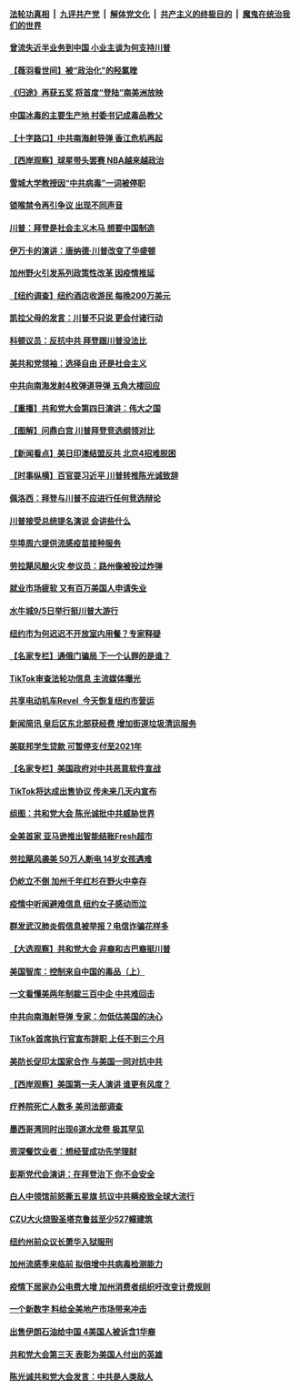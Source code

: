 ####  [法轮功真相](../../../../basic/blob/master/README.md?t=08282303) &nbsp;|&nbsp; [九评共产党](../../../../9ping.md/blob/master/README.md?t=08282303) &nbsp;|&nbsp; [解体党文化](../../../../jtdwh.md/blob/master/README.md?t=08282303)  &nbsp;|&nbsp; [共产主义的终极目的](../../../../gczydzjmd.md/blob/master/README.md?t=08282303) &nbsp;|&nbsp; [魔鬼在统治我们的世界](../../../../mgztzwmdsj.md/blob/master/README.md?t=08282303) 

#### [曾流失近半业务到中国 小业主谈为何支持川普](../pages/nsc412/n12364419.md?t=08282303) 

#### [【薇羽看世间】被“政治化”的羟氯喹](../pages/nsc412/n12362126.md?t=08282303) 

#### [《归途》再获五奖 将首度“登陆”南美洲放映](../pages/nsc412/n12363427.md?t=08282303) 

#### [中国冰毒的主要生产地 村委书记成毒品教父](../pages/nsc412/n12363298.md?t=08282303) 

#### [【十字路口】中共南海射导弹 香江危机再起](../pages/nsc412/n12363113.md?t=08282303) 

#### [【西岸观察】球星带头罢赛 NBA越来越政治](../pages/nsc412/n12363339.md?t=08282303) 

#### [雪城大学教授因“中共病毒”一词被停职](../pages/nsc412/n12363245.md?t=08282303) 

#### [锁喉禁令再引争议 出现不同声音](../pages/nsc412/n12363241.md?t=08282303) 

#### [川普：拜登是社会主义木马 想要中国制造](../pages/nsc412/n12362999.md?t=08282303) 

#### [伊万卡的演讲：唐纳德·川普改变了华盛顿](../pages/nsc412/n12363202.md?t=08282303) 

#### [加州野火引发系列政策性改革  因疫情推延](../pages/nsc412/n12363448.md?t=08282303) 

#### [【纽约调查】纽约酒店收游民 每晚200万美元](../pages/nsc412/n12363274.md?t=08282303) 

#### [凯拉父母的发言：川普不只说 更会付诸行动](../pages/nsc412/n12363333.md?t=08282303) 

#### [科顿议员：反抗中共 拜登跟川普没法比](../pages/nsc412/n12363150.md?t=08282303) 

#### [美共和党领袖：选择自由 还是社会主义](../pages/nsc412/n12362890.md?t=08282303) 

#### [中共向南海发射4枚弹道导弹 五角大楼回应](../pages/nsc412/n12363037.md?t=08282303) 

#### [【重播】共和党大会第四日演讲：伟大之国](../pages/nsc412/n12361834.md?t=08282303) 

#### [【图解】问鼎白宫 川普拜登竞选纲领对比](../pages/nsc412/n12362762.md?t=08282303) 

#### [【新闻看点】美日印澳结盟反共 北京4招难脱困](../pages/nsc412/n12362636.md?t=08282303) 

#### [【时事纵横】百官耍习近平 川普转推陈光诚致辞](../pages/nsc412/n12362300.md?t=08282303) 

#### [佩洛西：拜登与川普不应进行任何竞选辩论](../pages/nsc412/n12362764.md?t=08282303) 

#### [川普接受总统提名演说 会讲些什么](../pages/nsc412/n12362663.md?t=08282303) 

#### [华埠周六提供流感疫苗接种服务](../pages/nsc412/n12362588.md?t=08282303) 

#### [劳拉飓风酿火灾 参议员：路州像被投过炸弹](../pages/nsc412/n12362526.md?t=08282303) 

#### [就业市场疲软 又有百万美国人申请失业](../pages/nsc412/n12362378.md?t=08282303) 

#### [水牛城9/5日举行挺川普大游行](../pages/nsc412/n12362591.md?t=08282303) 

#### [纽约市为何迟迟不开放室内用餐？专家释疑](../pages/nsc412/n12362598.md?t=08282303) 

#### [【名家专栏】通俄门骗局 下一个认罪的是谁？](../pages/nsc412/n12361708.md?t=08282303) 

#### [TikTok审查法轮功信息 主流媒体曝光](../pages/nsc412/n12362336.md?t=08282303) 

#### [共享电动机车Revel 今天恢复纽约市营运](../pages/nsc412/n12362495.md?t=08282303) 

#### [新闻简讯 皇后区东北部获经费 增加街道垃圾清运服务](../pages/nsc412/n12362524.md?t=08282303) 

#### [美联邦学生贷款 可暂停支付至2021年](../pages/nsc412/n12362150.md?t=08282303) 

#### [【名家专栏】美国政府对中共恶意软件宣战](../pages/nsc412/n12361331.md?t=08282303) 

#### [TikTok将达成出售协议 传未来几天内宣布](../pages/nsc412/n12362253.md?t=08282303) 

#### [组图：共和党大会 陈光诚批中共威胁世界](../pages/nsc412/n12361523.md?t=08282303) 

#### [全美首家 亚马逊推出智能结账Fresh超市](../pages/nsc412/n12361895.md?t=08282303) 

#### [劳拉飓风袭美 50万人断电 14岁女孩遇难](../pages/nsc412/n12362009.md?t=08282303) 

#### [仍屹立不倒 加州千年红杉在野火中幸存](../pages/nsc412/n12360481.md?t=08282303) 

#### [疫情中听闻避难信息 纽约女子感动而泣](../pages/nsc412/n12360549.md?t=08282303) 

#### [群发武汉肺炎假信息被举报？电信诈骗花样多](../pages/nsc412/n12359742.md?t=08282303) 

#### [【大选观察】共和党大会 非裔和古巴裔挺川普](../pages/nsc412/n12360608.md?t=08282303) 

#### [美国智库：控制来自中国的毒品（上）](../pages/nsc412/n12360469.md?t=08282303) 

#### [一文看懂美两年制裁三百中企 中共难回击](../pages/nsc412/n12361250.md?t=08282303) 

#### [中共向南海射导弹 专家：勿低估美国的决心](../pages/nsc412/n12361132.md?t=08282303) 

#### [TikTok首席执行官宣布辞职 上任不到三个月](../pages/nsc412/n12361092.md?t=08282303) 

#### [美防长促印太国家合作 与美国一同对抗中共](../pages/nsc412/n12360879.md?t=08282303) 

#### [【西岸观察】美国第一夫人演讲 谁更有风度？](../pages/nsc412/n12360401.md?t=08282303) 

#### [疗养院死亡人数多   美司法部调查](../pages/nsc412/n12360513.md?t=08282303) 

#### [墨西哥湾同时出现6道水龙卷 极其罕见](../pages/nsc412/n12360526.md?t=08282303) 

#### [资深餐饮业者：想经营成功先学理财](../pages/nsc412/n12360545.md?t=08282303) 

#### [彭斯党代会演讲：在拜登治下 你不会安全](../pages/nsc412/n12360378.md?t=08282303) 

#### [白人中领馆前怒撕五星旗 抗议中共瞒疫致全球大流行](../pages/nsc412/n12360561.md?t=08282303) 

#### [CZU大火烧毁圣塔克鲁兹至少527幢建筑](../pages/nsc412/n12360669.md?t=08282303) 

#### [纽约州前众议长萧华入狱服刑](../pages/nsc412/n12360450.md?t=08282303) 

#### [加州流感季来临前  拟倍增中共病毒检测能力](../pages/nsc412/n12360641.md?t=08282303) 

#### [疫情下居家办公电费大增  加州消费者组织吁改变计费规则](../pages/nsc412/n12360212.md?t=08282303) 

#### [一个新数字 料给全美地产市场带来冲击](../pages/nsc412/n12359995.md?t=08282303) 

#### [出售伊朗石油给中国 4美国人被诉含1华裔](../pages/nsc412/n12360283.md?t=08282303) 

#### [共和党大会第三天 表彰为美国人付出的英雄](../pages/nsc412/n12360277.md?t=08282303) 

#### [陈光诚共和党大会发言：中共是人类敌人](../pages/nsc412/n12360251.md?t=08282303) 

